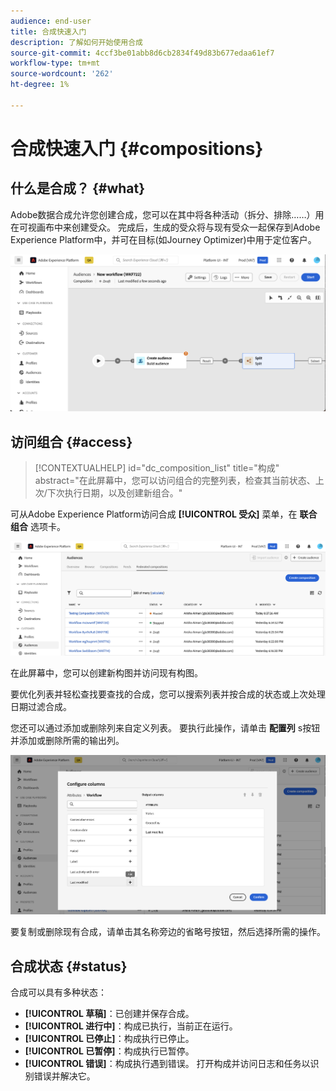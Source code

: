 ```yaml
---
audience: end-user
title: 合成快速入门
description: 了解如何开始使用合成
source-git-commit: 4ccf3be01abb8d6cb2834f49d83b677edaa61ef7
workflow-type: tm+mt
source-wordcount: '262'
ht-degree: 1%

---
```


# 合成快速入门 {#compositions}

## 什么是合成？ {#what}

Adobe数据合成允许您创建合成，您可以在其中将各种活动（拆分、排除……）用在可视画布中来创建受众。 完成后，生成的受众将与现有受众一起保存到Adobe Experience Platform中，并可在目标(如Journey Optimizer)中用于定位客户。

![](assets/composition-example.png)

## 访问组合 {#access}

>[!CONTEXTUALHELP]
>id="dc_composition_list"
>title="构成"
>abstract="在此屏幕中，您可以访问组合的完整列表，检查其当前状态、上次/下次执行日期，以及创建新组合。"

可从Adobe Experience Platform访问合成 **[!UICONTROL 受众]** 菜单，在 **联合组合** 选项卡。

![](assets/compositions-list.png)

在此屏幕中，您可以创建新构图并访问现有构图。

要优化列表并轻松查找要查找的合成，您可以搜索列表并按合成的状态或上次处理日期过滤合成。

您还可以通过添加或删除列来自定义列表。 要执行此操作，请单击 **配置列** s按钮并添加或删除所需的输出列。

![](assets/compositions-columns.png)

要复制或删除现有合成，请单击其名称旁边的省略号按钮，然后选择所需的操作。

## 合成状态 {#status}

合成可以具有多种状态：

* **[!UICONTROL 草稿]**：已创建并保存合成。
* **[!UICONTROL 进行中]**：构成已执行，当前正在运行。
* **[!UICONTROL 已停止]**：构成执行已停止。
* **[!UICONTROL 已暂停]**：构成执行已暂停。
* **[!UICONTROL 错误]**：构成执行遇到错误。 打开构成并访问日志和任务以识别错误并解决它。
